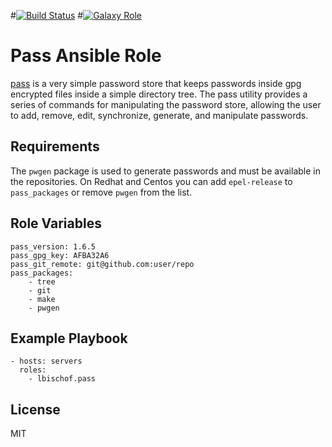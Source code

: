 #[![Build Status](https://travis-ci.org/lbischof/ansible-role-pass.svg?branch=master)](https://travis-ci.org/lbischof/ansible-role-pass)
#[![Galaxy Role](https://img.shields.io/badge/ansible--galaxy-pass-blue.svg)](https://galaxy.ansible.com/lbischof/pass/)


Pass Ansible Role
====

[pass](http://www.passwordstore.org) is a very simple password store that keeps passwords inside gpg encrypted files inside a simple directory tree. The pass utility provides a series of commands for manipulating the password store, allowing the user to add, remove, edit, synchronize, generate, and manipulate passwords.


Requirements
------------

The `pwgen` package is used to generate passwords and must be available in the repositories. On Redhat and Centos you can add `epel-release` to `pass_packages` or remove `pwgen` from the list.

Role Variables
--------------

```
pass_version: 1.6.5
pass_gpg_key: AFBA32A6
pass_git_remote: git@github.com:user/repo
pass_packages:
    - tree
    - git
    - make
    - pwgen
```

Example Playbook
----------------

```
- hosts: servers
  roles:
    - lbischof.pass
```

License
-------

MIT
